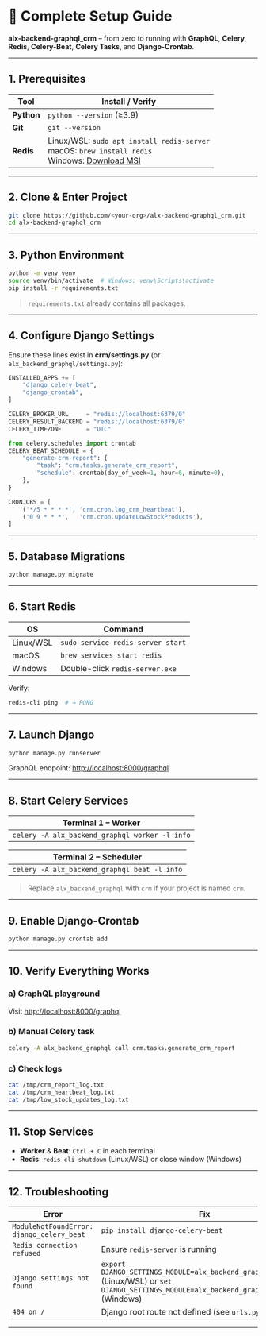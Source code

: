 # 🧭 Complete Setup Guide  
**alx-backend-graphql_crm** – from zero to running with **GraphQL**, **Celery**, **Redis**, **Celery-Beat**, **Celery Tasks**, and **Django-Crontab**.

---

## 1. Prerequisites

| Tool | Install / Verify |
|------|------------------|
| **Python** | `python --version` (≥3.9) |
| **Git** | `git --version` |
| **Redis** | Linux/WSL: `sudo apt install redis-server`<br>macOS: `brew install redis`<br>Windows: [Download MSI](https://github.com/microsoftarchive/redis/releases) |

---

## 2. Clone & Enter Project

```bash
git clone https://github.com/<your-org>/alx-backend-graphql_crm.git
cd alx-backend-graphql_crm
```

---

## 3. Python Environment

```bash
python -m venv venv
source venv/bin/activate  # Windows: venv\Scripts\activate
pip install -r requirements.txt
```

> `requirements.txt` already contains all packages.

---

## 4. Configure Django Settings

Ensure these lines exist in **crm/settings.py** (or `alx_backend_graphql/settings.py`):

```python
INSTALLED_APPS += [
    "django_celery_beat",
    "django_crontab",
]

CELERY_BROKER_URL     = "redis://localhost:6379/0"
CELERY_RESULT_BACKEND = "redis://localhost:6379/0"
CELERY_TIMEZONE       = "UTC"

from celery.schedules import crontab
CELERY_BEAT_SCHEDULE = {
    "generate-crm-report": {
        "task": "crm.tasks.generate_crm_report",
        "schedule": crontab(day_of_week=1, hour=6, minute=0),
    },
}

CRONJOBS = [
    ('*/5 * * * *', 'crm.cron.log_crm_heartbeat'),
    ('0 9 * * *',   'crm.cron.updateLowStockProducts'),
]
```

---

## 5. Database Migrations

```bash
python manage.py migrate
```

---

## 6. Start Redis

| OS | Command |
|----|---------|
| Linux/WSL | `sudo service redis-server start` |
| macOS | `brew services start redis` |
| Windows | Double-click `redis-server.exe` |

Verify:
```bash
redis-cli ping  # → PONG
```

---

## 7. Launch Django

```bash
python manage.py runserver
```
GraphQL endpoint: [http://localhost:8000/graphql](http://localhost:8000/graphql)

---

## 8. Start Celery Services

| Terminal 1 – Worker |
|---------------------|
| `celery -A alx_backend_graphql worker -l info` |

| Terminal 2 – Scheduler |
|------------------------|
| `celery -A alx_backend_graphql beat -l info` |

> Replace `alx_backend_graphql` with `crm` if your project is named `crm`.

---

## 9. Enable Django-Crontab

```bash
python manage.py crontab add
```

---

## 10. Verify Everything Works

### a) GraphQL playground
Visit [http://localhost:8000/graphql](http://localhost:8000/graphql)

### b) Manual Celery task
```bash
celery -A alx_backend_graphql call crm.tasks.generate_crm_report
```

### c) Check logs
```bash
cat /tmp/crm_report_log.txt
cat /tmp/crm_heartbeat_log.txt
cat /tmp/low_stock_updates_log.txt
```

---

## 11. Stop Services

- **Worker** & **Beat**: `Ctrl + C` in each terminal  
- **Redis**: `redis-cli shutdown` (Linux/WSL) or close window (Windows)

---

## 12. Troubleshooting

| Error | Fix |
|-------|-----|
| `ModuleNotFoundError: django_celery_beat` | `pip install django-celery-beat` |
| `Redis connection refused` | Ensure `redis-server` is running |
| `Django settings not found` | `export DJANGO_SETTINGS_MODULE=alx_backend_graphql.settings` (Linux/WSL) or `set DJANGO_SETTINGS_MODULE=alx_backend_graphql.settings` (Windows) |
| `404 on /` | Django root route not defined (see `urls.py`) |

---

